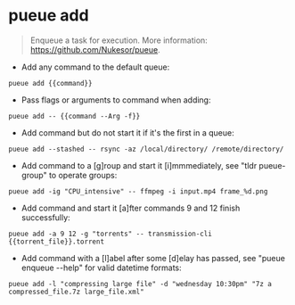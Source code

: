 # pueue add

> Enqueue a task for execution.
> More information: <https://github.com/Nukesor/pueue>.

- Add any command to the default queue:

`pueue add {{command}}`

- Pass flags or arguments to command when adding:

`pueue add -- {{command --Arg -f}}`

- Add command but do not start it if it's the first in a queue:

`pueue add --stashed -- rsync -az /local/directory/ /remote/directory/`

- Add command to a [g]roup and start it [i]mmmediately, see "tldr pueue-group" to operate groups:

`pueue add -ig "CPU_intensive" -- ffmpeg -i input.mp4 frame_%d.png`

- Add command and start it [a]fter commands 9 and 12 finish successfully:

`pueue add -a 9 12 -g "torrents" -- transmission-cli {{torrent_file}}.torrent`

- Add command with a [l]abel after some [d]elay has passed, see "pueue enqueue --help" for valid datetime formats:

`pueue add -l "compressing large file" -d "wednesday 10:30pm" "7z a compressed_file.7z large_file.xml"`
